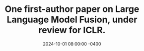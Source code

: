 ---
con: ICLR
title: "One first-author paper on Large Language Model Fusion, under review for ICLR."
date: 2024-10-01 08:00:00 -0400
---